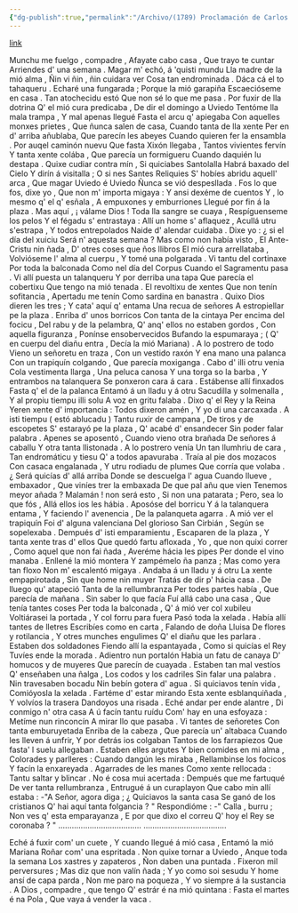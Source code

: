 ```yaml
---
{"dg-publish":true,"permalink":"/Archivo/(1789) Proclamación de Carlos IV n'Uviedo/","tags":["#Siglo_18","central","a1789","Xosefa_Xovellanos","escrito","Gijón","poema"]}
---
```


[link](https://asturies.com/cavedaynava/proclama.txt)

Munchu me fuelgo , compadre ,
Afayate cabo casa ,
Que trayo te cuntar
Arriendes d' una semana .
Magar m' echó,	á 'quisti mundu
Lla madre de la mió alma ,
Ñin vi ñin , ñin cuidara ver
Cosa tan endrominada .
Dáca cá el to tahaqueru .
Echaré una fungarada ;
Porque la mió garapiña
Escaecióseme en casa .
Tan atochecidu estó
Que non sé lo que me pasa .
Por fuxir de lla dotrina
Q' el mió cura predicaba ,
De dir el domingo a Uviedo
Tentóme lla mala trampa ,
Y mal apenas llegué
Fasta el arcu q' apiegaba
Con aquelles monxes prietes ,
Que ñunca salen de casa,
Cuando tanta de lla xente
Per en d' arriba añublaba,
Que parecín les abeyes
Cuando quieren fer la ensambla .
Por auqel caminón nuevu
Que fasta Xixón llegaba ,
Tantos vivientes fervín
Y tanta xente colába ,
Que parecía un formigueru
Cuando daquién lu destapa .
 Quixe cudiar contra mín ,
Si quiciabes Santolalla
Habrá baxado del Cielo
Y dirín á visitalla ; 
O si nes Santes Reliquies 
S' hobíes abridu aquell' arca ,
Que magar Uviedo é Uviedo
Ñunca se vió despesllada .
Fos lo que fos, dixe yo , 
Que non m' importa migaya :
Y ansi dexéme de cuentos 
Y , lo mesmo q' el q' esñala ,
A empuxones y emburriones 
Llegué por fin á la plaza .
 Mas aquí ,  ¡ válame Dios !
Toda lla sangre se cuaya ,
Respíguenseme los pelos
Y el fégadu s' entrastaya :
Allí un home s' aflaquez ,
Acullá utru s'estrapa , 
Y todos entrepolados
Naide d' alendar cuidaba . 
Dixe yo : ¿ si el día del xuiciu 
Será n' aquesta semana ? 
 Mas como non había visto , 
El Ante-Cristu nin ñada ,
D' otres coses que ños llibros 
El mió cura arrellataba ,
Volvióseme l' alma al cuerpu , 
Y tomé una polgarada .
Vi tantu del cortinaxe
Por toda la balconada
Como nel día del Corpus
Cuando el Sagramentu pasa .
Vi allí puesta un talanqueru
Y por derriba una tapa 
Que parecía el cobertixu 
Que tengo na mió tenada .
El revoltixu de xentes
Que non tenín sofitancia ,
Apertadu me tenín
Como sardina en banastra .
 Quixo Dios dieren les tres ;
Y cata' aquí q' entama
Una recua de señores
A estropiellar pe la plaza . 
Enriba d' unos borricos
Con tanta de la cintaya 
Per encima del focicu ,
Del rabu y de la pelambra,
Q' anq' ellos no estaben gordos ,
Con aquella figuranza ,
Ponínse ensobervecidos
Bufando la espumaraya ;
( Q' en cuerpu del diañu entra ,
Decía la mió Mariana) .
A lo postrero de todo
Vieno un señoretu en traza ,
Con un vestido raxón
Y ena mano una palanca
Con un trapiquín colgando ,
Que parecía moxiganga .
Cabo d' illi otru venia
Cola vestimenta llarga ,
Una peluca canosa
Y una torga so la barba ,
Y entrambos na talanquera
Se ponxeron cara á cara .
Estábense allí finxados
Fasta q' el de la palanca
Entamó á un lladu y á otru
Sacudilla y solmenalla ,
Y al propiu tiempu illi solu
A voz en gritu falaba .
Dixo q' el Rey y la Reina 
Yeren xente d' importancia :
Todos dixeron amén ,
Y yo di una carcaxada .
 A isti tiempu ( estó ablucadu )
Tantu ruxir de campana ,
De tiros y de escopetes
S' estarayó pe la plaza ,
Q' acabé d' ensandecer 
Sin poder falar palabra .
 Apenes se aposentó ,
Cuando vieno otra brañada
De señores á caballu
Y otra tanta llistonada .
A lo postrero venía
Un tan llumhriu de cara ,
Tan endromáticu y tiesu
Q' a todos apavuraba .
Traía al pie dos mozacos
Con casaca engalanada ,
Y utru rodiadu de plumes
Que corría que volaba .
¿ Será quicías d' allá arriba
Donde se descuelga l' agua 
Cuando llueve , embaxador ,
Que viníes trer la embaxada
De que pal añu que vien
Tenemos meyor añada ?
Malamán ! non será esto ,
Si non una patarata ;
Pero, sea lo que fós ,
Allá ellos ios les hábia .
Aposóse del borricu
Y á la talanquera entama ,
Y faciendo l' avenencia ,
De la palanqueta agarra .
A mió ver el trapiquín
Foi d' alguna valenciana
Del glorioso San Cirbián ,
Según se sopelexaba .
Dempués d' isti emparamientu ,
Escaparen de la plaza ,
Y tanta xente tras d' ellos
Que quedó fartu afloxada ,
Yo , que non quixi correr ,
Como aquel que non fai ñada ,
Averéme hácia les pipes
Per donde el vino manaba .
Enllené la mió montera
Y zampémelo ña panza ;
Mas como yera tan floxo
Non m' escalentó migaya .
Andaba á un lladu y á otru
La xente empapirotada ,
Sin que home nin muyer
Tratás de dir p' hácia casa .
De lluego qu' atapeció
Tanta de la rellumbranza
Per todes partes había ,
Que parecía de mañana .
Sin saber lo que facía
Fuí allá cabo una casa ,
Que tenía tantes coses
Per toda la balconada ,
Q' á mió ver col xubileu
Voltiárasei la portada ,
Y col forru para fuera
Pasó toda la xelada .
Había allí tantes de lletres
Escribíes como en carta ,
Falando de doña Lluisa
De flores y rotilancia ,
Y otres munches engulimes
Q' el diañu que les parlara .
Estaben dos soldadones 
Fiendo allí la espantayada ,
Como si quicías el Rey 
Tuvíes ende la morada .
Adientro nun portalón
Habia un fatu de canaya
D' homucos y de muyeres
Que parecín de cuayada .
Estaben tan mal vestíos
Q' enseñaben una ñalga ,
Los codos y los cadriles
Sin falar una palabra .
Nin travesaben bocadu
Nin bebín gotera d' agua .
Si quiciavos tenín vida ,
Comióyosla la xelada . 
Fartéme d' estar mirando
Esta xente esblanquiñada ,
Y volvíos la trasera
Dandoyos una risada . 
 Eché andar per ende alantre ,
Di conmigo n' otra casa
A ú facín tantu ruídu
Com' hay en una esfoyaza :
Metíme nun rinconcín
A  mirar llo que pasaba .
Vi tantes de señoretes
Con tanta emburuyetada
Enriba de la cabeza ,
Que parecía un' altabaca
Cuando les lleven á unfrir, 
Y por detrás ios colgaban
Tantos de los farrapiezos 
Que fasta' l suelu allegaban .
Estaben elles argutes
Y bien comides en mi alma ,
Colorades y parlleres :
Cuando dangún les miraba ,
Rellambinse los focicos
Y facín la enxareyada .
Agarrades de les manes
Como xente rellocada :
Tantu saltar y blincar .
No é cosa mui acertada :
Dempués que me fartuqué
De ver tanta rellumbranza ,
Entrugué á un curaplayon
Que cabo min allí estaba :
 -"A Señor, agora diga ;
¿ Quiciavos la santa casa
Se ganó de los cristianos
Q' hai aquí tanta folgancia ? "
 Respondióme : -" Calla , burru ;
Non ves q' esta emparayanza ,
E por que dixo el correu
Q' hoy el Rey se coronaba ? "
.....................................
.....................................

 Eché á fuxir com' un cuete ,
Y cuando llegué á mió casa ,
Entamó la mió Mariana
Roñar com' una espritada .
Non quixe tornar a Uviedo ,
Anque toda la semana
Los xastres y zapateros ,
Ñon daben una puntada .
Fixeron mil perversures ;
Mas diz que non valín ñada ;
Y yo como soi sesudu
Y home ansí de capa parda ,
Non me paro na poqueza ,
Y vo siempre á la sustancia .
 A Dios , compadre , que tengo
Q' estrár é na mió quintana :
Fasta el martes é na Pola , 
Que vaya á vender la vaca .